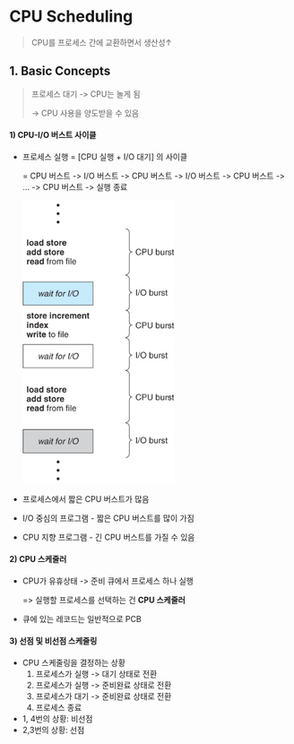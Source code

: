 ﻿

# CPU Scheduling

> CPU를 프로세스 간에 교환하면서 생산성↑



## 1. Basic Concepts

> 프로세스 대기 -> CPU는 놀게 됨
>
> -> CPU 사용을 양도받을 수 있음

#### 1) CPU-I/O 버스트 사이클

- 프로세스 실행 = [CPU 실행 + I/O 대기] 의 사이클

  = CPU 버스트 -> I/O 버스트 -> CPU 버스트 -> I/O 버스트 -> CPU 버스트 -> ... -> CPU 버스트 -> 실행 종료

  <img src="./Image/BurstCycle.jpg" alt="Burst_Cycle" style="zoom:80%;" />

- 프로세스에서 짧은 CPU 버스트가 많음

- I/O 중심의 프로그램 - 짧은 CPU 버스트를 많이 가짐

- CPU 지향 프로그램 - 긴 CPU 버스트를 가질 수 있음

#### 2) CPU 스케줄러

- CPU가 유휴상태 -> 준비 큐에서 프로세스 하나 실행

  => 실행할 프로세스를 선택하는 건 **CPU 스케줄러**

- 큐에 있는 레코드는 일반적으로 PCB

#### 3) 선점 및 비선점 스케줄링

- CPU 스케줄링을 결정하는 상황
  1. 프로세스가 실행 -> 대기 상태로 전환
  2. 프로세스가 실행 -> 준비완료 상태로 전환
  3. 프로세스가 대기 -> 준비완료 상태로 전환
  4. 프로세스 종료
- 1, 4번의 상황: 비선점
- 2,3번의 상황: 선점
